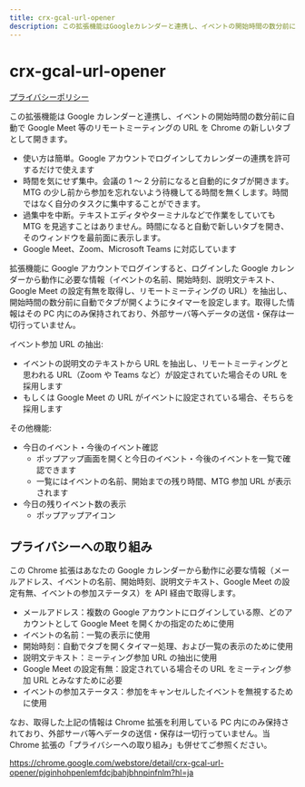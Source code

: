 ```yaml
---
title: crx-gcal-url-opener
description: この拡張機能はGoogleカレンダーと連携し、イベントの開始時間の数分前に自動でGoogle Meet等のリモートミーティングのURLをChromeの新しいタブとして開きます。
---
```


# crx-gcal-url-opener

[プライバシーポリシー](#%E3%83%97%E3%83%A9%E3%82%A4%E3%83%90%E3%82%B7%E3%83%BC%E3%81%B8%E3%81%AE%E5%8F%96%E3%82%8A%E7%B5%84%E3%81%BF)

この拡張機能は Google カレンダーと連携し、イベントの開始時間の数分前に自動で Google Meet 等のリモートミーティングの URL を Chrome の新しいタブとして開きます。

- 使い方は簡単。Google アカウントでログインしてカレンダーの連携を許可するだけで使えます
- 時間を気にせず集中。会議の 1 ～ 2 分前になると自動的にタブが開きます。MTG の少し前から参加を忘れないよう待機してる時間を無くします。時間ではなく自分のタスクに集中することができます。
- 過集中を中断。テキストエディタやターミナルなどで作業をしていても MTG を見逃すことはありません。時間になると自動で新しいタブを開き、そのウィンドウを最前面に表示します。
- Google Meet、Zoom、Microsoft Teams に対応しています

拡張機能に Google アカウントでログインすると、ログインした Google カレンダーから動作に必要な情報（イベントの名前、開始時刻、説明文テキスト、Google Meet の設定有無を取得し、リモートミーティングの URL）を抽出し、開始時間の数分前に自動でタブが開くようにタイマーを設定します。取得した情報はその PC 内にのみ保持されており、外部サーバ等へデータの送信・保存は一切行っていません。

イベント参加 URL の抽出:

- イベントの説明文のテキストから URL を抽出し、リモートミーティングと思われる URL（Zoom や Teams など）が設定されていた場合その URL を採用します
- もしくは Google Meet の URL がイベントに設定されている場合、そちらを採用します

その他機能:

- 今日のイベント・今後のイベント確認
  - ポップアップ画面を開くと今日のイベント・今後のイベントを一覧で確認できます
  - 一覧にはイベントの名前、開始までの残り時間、MTG 参加 URL が表示されます
- 今日の残りイベント数の表示
  - ポップアップアイコン

## プライバシーへの取り組み

この Chrome 拡張はあなたの Google カレンダーから動作に必要な情報（メールアドレス、イベントの名前、開始時刻、説明文テキスト、Google Meet の設定有無、イベントの参加ステータス）を API 経由で取得します。

- メールアドレス：複数の Google アカウントにログインしている際、どのアカウントとして Google Meet を開くかの指定のために使用
- イベントの名前：一覧の表示に使用
- 開始時刻：自動でタブを開くタイマー処理、および一覧の表示のために使用
- 説明文テキスト：ミーティング参加 URL の抽出に使用
- Google Meet の設定有無：設定されている場合その URL をミーティング参加 URL とみなすために必要
- イベントの参加ステータス：参加をキャンセルしたイベントを無視するために使用

なお、取得した上記の情報は Chrome 拡張を利用している PC 内にのみ保持されており、外部サーバ等へデータの送信・保存は一切行っていません。当 Chrome 拡張の「プライバシーへの取り組み」も併せてご参照ください。

https://chrome.google.com/webstore/detail/crx-gcal-url-opener/pjginhohpenlemfdcjbahjbhnpinfnlm?hl=ja
